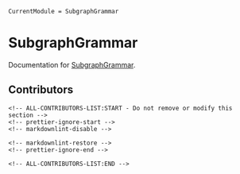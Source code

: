 ```@meta
CurrentModule = SubgraphGrammar
```

# SubgraphGrammar

Documentation for [SubgraphGrammar](https://github.com/cvigilv/SubgraphGrammar.jl).

## Contributors

```@raw html
<!-- ALL-CONTRIBUTORS-LIST:START - Do not remove or modify this section -->
<!-- prettier-ignore-start -->
<!-- markdownlint-disable -->

<!-- markdownlint-restore -->
<!-- prettier-ignore-end -->

<!-- ALL-CONTRIBUTORS-LIST:END -->
```
